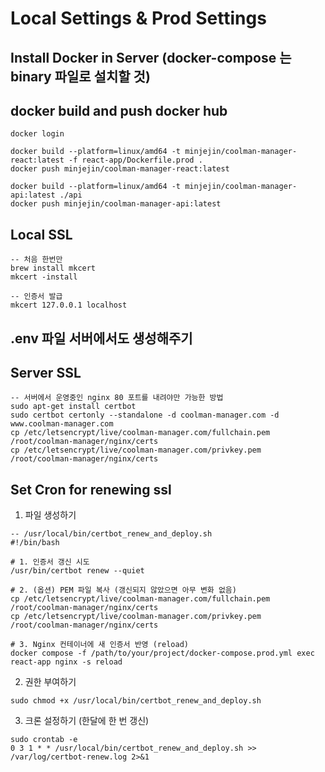 # Local Settings & Prod Settings

## Install Docker in Server (docker-compose 는 binary 파일로 설치할 것)

## docker build and push docker hub
```
docker login

docker build --platform=linux/amd64 -t minjejin/coolman-manager-react:latest -f react-app/Dockerfile.prod .
docker push minjejin/coolman-manager-react:latest

docker build --platform=linux/amd64 -t minjejin/coolman-manager-api:latest ./api
docker push minjejin/coolman-manager-api:latest
```

## Local SSL
```
-- 처음 한번만
brew install mkcert
mkcert -install

-- 인증서 발급
mkcert 127.0.0.1 localhost
```

## .env 파일 서버에서도 생성해주기

## Server SSL
```
-- 서버에서 운영중인 nginx 80 포트를 내려야만 가능한 방법
sudo apt-get install certbot
sudo certbot certonly --standalone -d coolman-manager.com -d www.coolman-manager.com
cp /etc/letsencrypt/live/coolman-manager.com/fullchain.pem /root/coolman-manager/nginx/certs
cp /etc/letsencrypt/live/coolman-manager.com/privkey.pem /root/coolman-manager/nginx/certs
```

## Set Cron for renewing ssl

1. 파일 생성하기
```
-- /usr/local/bin/certbot_renew_and_deploy.sh
#!/bin/bash

# 1. 인증서 갱신 시도
/usr/bin/certbot renew --quiet

# 2. (옵션) PEM 파일 복사 (갱신되지 않았으면 아무 변화 없음)
cp /etc/letsencrypt/live/coolman-manager.com/fullchain.pem /root/coolman-manager/nginx/certs
cp /etc/letsencrypt/live/coolman-manager.com/privkey.pem   /root/coolman-manager/nginx/certs

# 3. Nginx 컨테이너에 새 인증서 반영 (reload)
docker compose -f /path/to/your/project/docker-compose.prod.yml exec react-app nginx -s reload
```

2. 권한 부여하기
```
sudo chmod +x /usr/local/bin/certbot_renew_and_deploy.sh
```

3. 크론 설정하기 (한달에 한 번 갱신)
```
sudo crontab -e
0 3 1 * * /usr/local/bin/certbot_renew_and_deploy.sh >> /var/log/certbot-renew.log 2>&1
```
